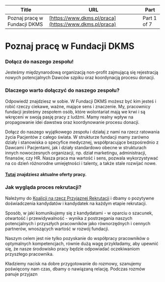 | **Title**       | **URL**           | **Part**              |
|-----------------|-------------------|-----------------------|
| Poznaj pracę w Fundacji DKMS         | [https://www.dkms.pl/praca](https://www.dkms.pl/praca)    | Part 1 of 7          |

# Poznaj pracę w Fundacji DKMS

### Dołącz do naszego zespołu!


Jesteśmy międzynarodową organizacją non\-profit zajmującą się rejestracją nowych potencjalnych Dawców szpiku oraz koordynacją procesu donacji.


### Dlaczego warto dołączyć do naszego zespołu?


Odpowiedź znajdziesz w sobie. W Fundacji DKMS możesz być kim jesteś i robić rzeczy ciekawe, ważne, mające sens i znaczenie. My, pracownicy fundacji jesteśmy zespołem osób, które wolontariat mają we krwi i są wkręceni w swoją pasję pracy z ludźmi. Mamy realny wpływ na propagowanie idei dawstwa oraz koordynowanie procesu donacji.


Dołącz do naszego wyjątkowego zespołu i działaj z nami na rzecz ratowania życia Pacjentów z całego świata. W strukturze fundacji mamy zarówno działy i stanowiska o specyfice medycznej, współpracujące bezpośrednio z Dawcami i Pacjentami, jak i działy standardowo obecne w strukturach innych nowoczesnych organizacji, np. dział marketingu, administracji, finansów, czy HR. Nasza praca ma wartość i sens, pozwala wykorzystywać na co dzień różnorodne umiejętności i talenty, a także stale rozwijać nowe.


#### [Tutaj](https://dkms.pracujunas.pl/) znajdziesz aktualne oferty pracy.


### Jak wygląda proces rekrutacji?



Należymy do [Koalicji na rzecz Przyjaznej Rekrutacji](https://przyjaznarekrutacja.pl/) i dbamy o pozytywne doświadczenia kandydatów i kandydatek na każdym etapie rekrutacji.


Sposób, w jaki komunikujemy się z kandydatami \- w oparciu o szacunek, otwartość i przewidywalność \- wynika z postrzegania naszych potencjalnych i przyszłych pracowników jako równorzędnych i cennych partnerów, wnoszących wartość w rozwój fundacji.


Naszym celem jest nie tylko pozyskanie do współpracy pracowników o optymalnych kompetencjach, równie dużą wagę przykładamy, aby upewnić się, że nasze środowisko pracy będzie odpowiadać oczekiwaniom przyszłego pracownika.


Kładziemy nacisk na dobre przygotowanie do rozmowy, szanujemy poświęcony nam czas, dbamy o nawiązaną relację. Podczas rozmów panuje przyjazn